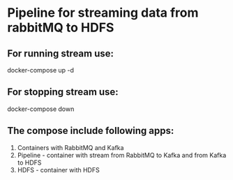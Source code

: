# Pipeline for streaming data from rabbitMQ to HDFS

## For running stream use:
docker-compose up -d

## For stopping stream use:
docker-compose down

## The compose include following apps: 
1) Containers with RabbitMQ and Kafka
2) Pipeline - container with stream from RabbitMQ to Kafka and from Kafka to HDFS
3) HDFS - container with HDFS
